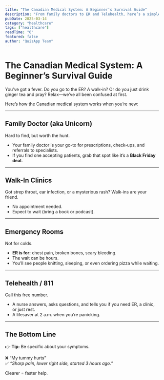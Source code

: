 ```yaml
---
title: "The Canadian Medical System: A Beginner’s Survival Guide"
description: "From family doctors to ER and Telehealth, here’s a simple guide for newcomers to understand how Canada’s healthcare system really works."
pubDate: 2025-03-14
category: "healthcare"
tags: ["healthcare"]
readTime: "6"
featured: false
author: "QuizApp Team"
---
```


# The Canadian Medical System: A Beginner’s Survival Guide

You’ve got a fever. Do you go to the ER? A walk-in? Or do you just drink ginger tea and pray? Relax—we’ve all been confused at first.  

Here’s how the Canadian medical system works when you’re new:  

---

## Family Doctor (aka Unicorn)

Hard to find, but worth the hunt.  

- Your family doctor is your go-to for prescriptions, check-ups, and referrals to specialists.  
- If you find one accepting patients, grab that spot like it’s a **Black Friday deal.**  

---

## Walk-In Clinics

Got strep throat, ear infection, or a mysterious rash? Walk-ins are your friend.  

- No appointment needed.  
- Expect to wait (bring a book or podcast).  

---

## Emergency Rooms

Not for colds.  

- **ER is for:** chest pain, broken bones, scary bleeding.  
- The wait can be hours.  
- You’ll see people knitting, sleeping, or even ordering pizza while waiting.  

---

## Telehealth / 811

Call this free number.  

- A nurse answers, asks questions, and tells you if you need ER, a clinic, or just rest.  
- A lifesaver at 2 a.m. when you’re panicking.  

---

## The Bottom Line

👉 **Tip:** Be specific about your symptoms.  

❌ “My tummy hurts”  
✅ *“Sharp pain, lower right side, started 3 hours ago.”*  

Clearer = faster help.
